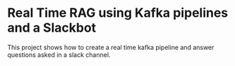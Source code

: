# Real Time RAG using Kafka pipelines and a Slackbot

This project shows how to create a real time kafka pipeline and answer questions asked in a slack channel.